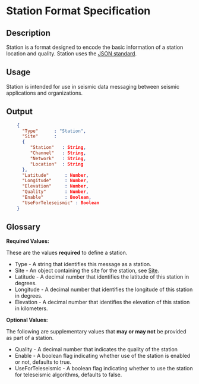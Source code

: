 # Station Format Specification

## Description

Station is a format designed to encode the basic information of a station location
and quality.  Station uses the [JSON standard](http://www.json.org).

## Usage
Station is intended for use in seismic data messaging between seismic
applications and organizations.

## Output
```json
    {
      "Type"      : "Station",
      "Site"      :
      {
         "Station"   : String,
         "Channel"   : String,
         "Network"   : String,
         "Location"  : String
      },
      "Latitude"      : Number,
      "Longitude"     : Number,
      "Elevation"     : Number,
      "Quality"       : Number,                  
      "Enable"        : Boolean,
      "UseForTeleseismic" : Boolean
    }
```

## Glossary
**Required Values:**

These are the values **required** to define a station.
* Type - A string that identifies this message as a station.
* Site - An object containing the site for the station, see
[Site](Site.md).
* Latitude - A decimal number that identifies the latitude of this station in
degrees.
* Longitude - A decimal number that identifies the longitude of this station
in degrees.
* Elevation - A decimal number that identifies the elevation of this station in
kilometers.

**Optional Values:**

The following are supplementary values that **may or may not** be provided as
part of a station.
* Quality - A decimal number that indicates the quality of the station
* Enable - A boolean flag indicating whether use of the station is enabled or
not, defaults to true.
* UseForTeleseismic - A boolean flag indicating whether to use the station for
teleseismic algorithms, defaults to false.
